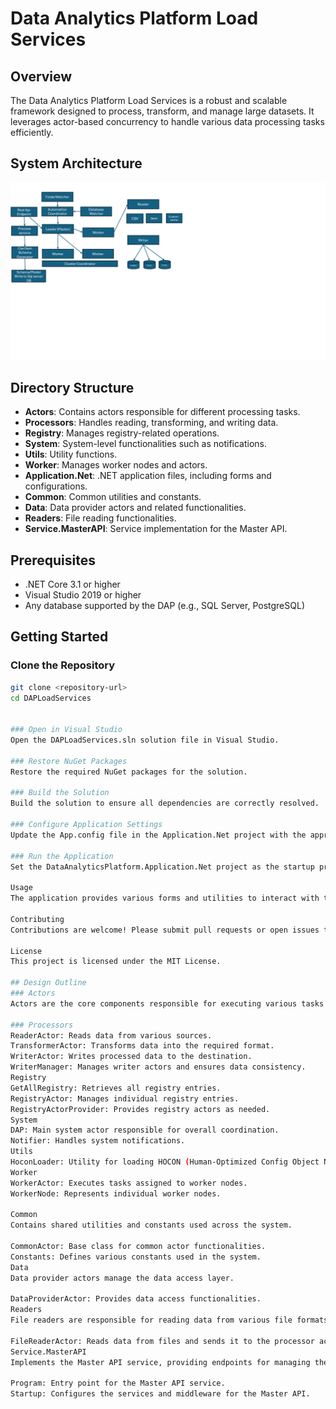 # Data Analytics Platform Load Services

## Overview

The Data Analytics Platform Load Services is a robust and scalable framework designed to process, transform, and manage large datasets. It leverages actor-based concurrency to handle various data processing tasks efficiently.
## System Architecture

![Presentation1](https://github.com/kmranikmr/loadservices/raw/master/Presentation1.png)

## Directory Structure

- **Actors**: Contains actors responsible for different processing tasks.
- **Processors**: Handles reading, transforming, and writing data.
- **Registry**: Manages registry-related operations.
- **System**: System-level functionalities such as notifications.
- **Utils**: Utility functions.
- **Worker**: Manages worker nodes and actors.
- **Application.Net**: .NET application files, including forms and configurations.
- **Common**: Common utilities and constants.
- **Data**: Data provider actors and related functionalities.
- **Readers**: File reading functionalities.
- **Service.MasterAPI**: Service implementation for the Master API.

## Prerequisites

- .NET Core 3.1 or higher
- Visual Studio 2019 or higher
- Any database supported by the DAP (e.g., SQL Server, PostgreSQL)

## Getting Started

### Clone the Repository

```bash
git clone <repository-url>
cd DAPLoadServices


### Open in Visual Studio
Open the DAPLoadServices.sln solution file in Visual Studio.

### Restore NuGet Packages
Restore the required NuGet packages for the solution.

### Build the Solution
Build the solution to ensure all dependencies are correctly resolved.

### Configure Application Settings
Update the App.config file in the Application.Net project with the appropriate settings, such as database connection strings and API keys.

### Run the Application
Set the DataAnalyticsPlatform.Application.Net project as the startup project and run it.

Usage
The application provides various forms and utilities to interact with the data processing actors. Use the provided forms to input data, configure processing tasks, and monitor the system.

Contributing
Contributions are welcome! Please submit pull requests or open issues to contribute to the project.

License
This project is licensed under the MIT License.

## Design Outline
### Actors
Actors are the core components responsible for executing various tasks in the system. The design follows the actor model, promoting high concurrency and fault tolerance.

### Processors
ReaderActor: Reads data from various sources.
TransformerActor: Transforms data into the required format.
WriterActor: Writes processed data to the destination.
WriterManager: Manages writer actors and ensures data consistency.
Registry
GetAllRegistry: Retrieves all registry entries.
RegistryActor: Manages individual registry entries.
RegistryActorProvider: Provides registry actors as needed.
System
DAP: Main system actor responsible for overall coordination.
Notifier: Handles system notifications.
Utils
HoconLoader: Utility for loading HOCON (Human-Optimized Config Object Notation) configurations.
Worker
WorkerActor: Executes tasks assigned to worker nodes.
WorkerNode: Represents individual worker nodes.

Common
Contains shared utilities and constants used across the system.

CommonActor: Base class for common actor functionalities.
Constants: Defines various constants used in the system.
Data
Data provider actors manage the data access layer.

DataProviderActor: Provides data access functionalities.
Readers
File readers are responsible for reading data from various file formats.

FileReaderActor: Reads data from files and sends it to the processor actors.
Service.MasterAPI
Implements the Master API service, providing endpoints for managing the data processing tasks.

Program: Entry point for the Master API service.
Startup: Configures the services and middleware for the Master API.









